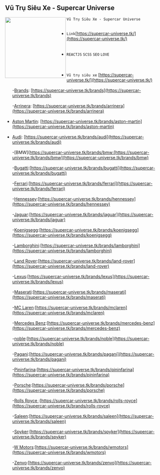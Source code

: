 ## Vũ Trụ Siêu Xe - Supercar Universe

<a href="https://supercar-universe.tk
"><img align="left" width="auto" height="200" src="https://user-images.githubusercontent.com/91412382/180219038-0bfe5cc7-7821-4a74-be10-99eafef4a2a0.png"></a> 
                                                                       `Vũ Trụ Siêu Xe - Supercar Universe` <br/>  <br/> 
- `Link`[https://supercar-universe.tk/](https://supercar-universe.tk/)<br/><br/> <br/> 
- `REACTJS` `SCSS`  `SEO` `LOVE` <br/> <br/><br/> <br/>
- `Vũ trụ siêu xe` [https://supercar-universe.tk/](https://supercar-universe.tk/)<br/><br/> 
-[Brands](https://supercar-universe.tk/brands): [https://supercar-universe.tk/brands](https://supercar-universe.tk/brands)<br/><br/> 
-[Arrinera](https://supercar-universe.tk/brands/arrinera): [https://supercar-universe.tk/brands/arrinera](https://supercar-universe.tk/brands/arrinera)<br/><br/> 
- [Aston Martin](https://supercar-universe.tk/brands/aston-martin): [https://supercar-universe.tk/brands/aston-martin](https://supercar-universe.tk/brands/aston-martin)<br/><br/> 
- [Audi](https://supercar-universe.tk/brands/audi): [https://supercar-universe.tk/brands/audi](https://supercar-universe.tk/brands/audi)<br/><br/> 
-[BMW](https://supercar-universe.tk/brands/bmw:[https://supercar-universe.tk/brands/bmw](https://supercar-universe.tk/brands/bmw)<br/><br/> 
-[Bugatti](https://supercar-universe.tk/brands/bugatti):[https://supercar-universe.tk/brands/bugatti](https://supercar-universe.tk/brands/bugatti)<br/><br/> 
-[Ferrari](https://supercar-universe.tk/brands/ferrari):[https://supercar-universe.tk/brands/ferrari](https://supercar-universe.tk/brands/ferrari)<br/><br/> 
-[Hennessey](https://supercar-universe.tk/brands/hennessey):[https://supercar-universe.tk/brands/hennessey](https://supercar-universe.tk/brands/hennessey)<br/><br/> 
-[Jaguar](https://supercar-universe.tk/brands/jaguar):[https://supercar-universe.tk/brands/jaguar](https://supercar-universe.tk/brands/jaguar)<br/><br/> 
-[Koenigsegg](https://supercar-universe.tk/brands/koenigsegg):[https://supercar-universe.tk/brands/koenigsegg](https://supercar-universe.tk/brands/koenigsegg)<br/><br/> 
-[Lamborghini](https://supercar-universe.tk/brands/lamborghini):[https://supercar-universe.tk/brands/lamborghini](https://supercar-universe.tk/brands/lamborghini)<br/><br/> 
-[Land Rover](https://supercar-universe.tk/brands/land-rover):[https://supercar-universe.tk/brands/land-rover](https://supercar-universe.tk/brands/land-rover)<br/><br/> 
-[Lexus](https://supercar-universe.tk/brands/lexus):[https://supercar-universe.tk/brands/lexus](https://supercar-universe.tk/brands/lexus)<br/><br/> 
-[Maserati](https://supercar-universe.tk/brands/maserati):[https://supercar-universe.tk/brands/maserati](https://supercar-universe.tk/brands/maserati)<br/><br/>
-[MC Laren](https://supercar-universe.tk/brands/mclaren):[https://supercar-universe.tk/brands/mclaren](https://supercar-universe.tk/brands/mclaren)<br/><br/>
-[Mercedes Benz](https://supercar-universe.tk/brands/mercedes-benz):[https://supercar-universe.tk/brands/mercedes-benz](https://supercar-universe.tk/brands/mercedes-benz)<br/><br/>
-[noble](https://supercar-universe.tk/brands/noble):[https://supercar-universe.tk/brands/noble](https://supercar-universe.tk/brands/noble)<br/><br/>
-[Pagani](https://supercar-universe.tk/brands/pagani):[https://supercar-universe.tk/brands/pagani](https://supercar-universe.tk/brands/pagani)<br/><br/>
-[Pininfarina](https://supercar-universe.tk/brands/pininfarina):[https://supercar-universe.tk/brands/pininfarina](https://supercar-universe.tk/brands/pininfarina)<br/><br/>
-[Porsche](https://supercar-universe.tk/brands/porsche):[https://supercar-universe.tk/brands/porsche](https://supercar-universe.tk/brands/porsche)<br/><br/>
-[Rolls Royce ](https://supercar-universe.tk/brands/rolls-royce):[https://supercar-universe.tk/brands/rolls-royce](https://supercar-universe.tk/brands/rolls-royce)<br/><br/>
-[Saleen](https://supercar-universe.tk/brands/saleen):[https://supercar-universe.tk/brands/saleen](https://supercar-universe.tk/brands/saleen)<br/><br/>
-[Spyker](https://supercar-universe.tk/brands/spyker):[https://supercar-universe.tk/brands/spyker](https://supercar-universe.tk/brands/spyker)<br/><br/>
-[W Motors](https://supercar-universe.tk/brands/wmotors):[https://supercar-universe.tk/brands/wmotors](https://supercar-universe.tk/brands/wmotors)<br/><br/>
-[Zenvo](https://supercar-universe.tk/brands/zenvo):[https://supercar-universe.tk/brands/zenvo](https://supercar-universe.tk/brands/zenvo)<br/><br/>

